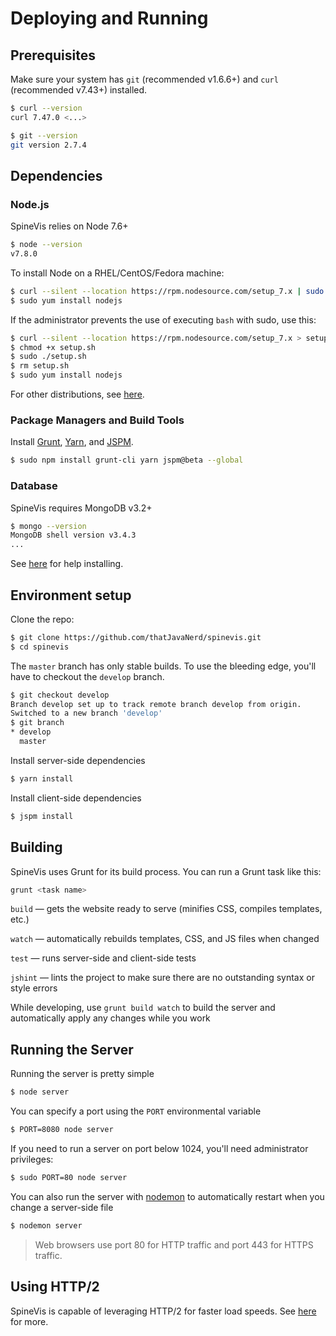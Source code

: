 # Deploying and Running

## Prerequisites

Make sure your system has `git` (recommended v1.6.6+) and `curl` (recommended v7.43+) installed.

```sh
$ curl --version
curl 7.47.0 <...>

$ git --version
git version 2.7.4
```

## Dependencies

### Node.js

SpineVis relies on Node 7.6+

```sh
$ node --version
v7.8.0
```

To install Node on a RHEL/CentOS/Fedora machine:

```sh
$ curl --silent --location https://rpm.nodesource.com/setup_7.x | sudo -E bash -
$ sudo yum install nodejs
```

If the administrator prevents the use of executing `bash` with sudo, use this:

```sh
$ curl --silent --location https://rpm.nodesource.com/setup_7.x > setup.sh
$ chmod +x setup.sh
$ sudo ./setup.sh
$ rm setup.sh
$ sudo yum install nodejs
```

For other distributions, see [here](https://nodejs.org/en/download/package-manager/).

### Package Managers and Build Tools

Install [Grunt](https://gruntjs.com/), [Yarn](https://yarnpkg.com/en/), and [JSPM](http://jspm.io/).

```sh
$ sudo npm install grunt-cli yarn jspm@beta --global
```

### Database

SpineVis requires MongoDB v3.2+

```sh
$ mongo --version
MongoDB shell version v3.4.3
...
```

See [here](https://docs.mongodb.com/manual/tutorial/install-mongodb-on-red-hat/) for help installing.

## Environment setup

Clone the repo:

```sh
$ git clone https://github.com/thatJavaNerd/spinevis.git
$ cd spinevis
```

The `master` branch has only stable builds. To use the bleeding edge, you'll have to checkout the `develop` branch.

```sh
$ git checkout develop
Branch develop set up to track remote branch develop from origin.
Switched to a new branch 'develop'
$ git branch
* develop
  master
```

Install server-side dependencies

```sh
$ yarn install
```

Install client-side dependencies

```sh
$ jspm install
```

## Building

SpineVis uses Grunt for its build process. You can run a Grunt task like this:

```sh
grunt <task name>
```

`build` &mdash; gets the website ready to serve (minifies CSS, compiles templates, etc.)

`watch` &mdash; automatically rebuilds templates, CSS, and JS files when changed

`test` &mdash; runs server-side and client-side tests

`jshint` &mdash; lints the project to make sure there are no outstanding syntax or style errors

While developing, use `grunt build watch` to build the server and automatically apply any changes while you work

## Running the Server

Running the server is pretty simple

```sh
$ node server
```

You can specify a port using the `PORT` environmental variable

```sh
$ PORT=8080 node server
```

If you need to run a server on port below 1024, you'll need administrator privileges:

```sh
$ sudo PORT=80 node server
```

You can also run the server with [nodemon](https://nodemon.io/) to automatically restart when you change a server-side file

```sh
$ nodemon server
```

> Web browsers use port 80 for HTTP traffic and port 443 for HTTPS traffic.

## Using HTTP/2

SpineVis is capable of leveraging HTTP/2 for faster load speeds. See [here](https://github.com/thatJavaNerd/spinevis/blob/master/docs/http2.md) for more.
